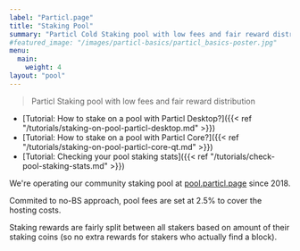 ```yaml
---
label: "Particl.page"
title: "Staking Pool"
summary: "Particl Cold Staking pool with low fees and fair reward distribution "
#featured_image: "/images/particl-basics/particl_basics-poster.jpg"
menu:
  main:
    weight: 4
layout: "pool"
---
```


> Particl Staking pool with low fees and fair reward distribution

- [Tutorial: How to stake on a pool with Particl Desktop?]({{< ref "/tutorials/staking-on-pool-particl-desktop.md" >}})
- [Tutorial: How to stake on a pool with Particl Core?]({{< ref "/tutorials/staking-on-pool-particl-core-qt.md" >}})
- [Tutorial: Checking your pool staking stats]({{< ref "/tutorials/check-pool-staking-stats.md" >}})

We're operating our community staking pool at [pool.particl.page](https://pool.particl.page) since 2018.

Commited to no-BS approach, pool fees are set at 2.5% to cover the hosting costs.

Staking rewards are fairly split between all stakers based on amount of their staking coins (so no extra rewards for stakers who actually find a block).